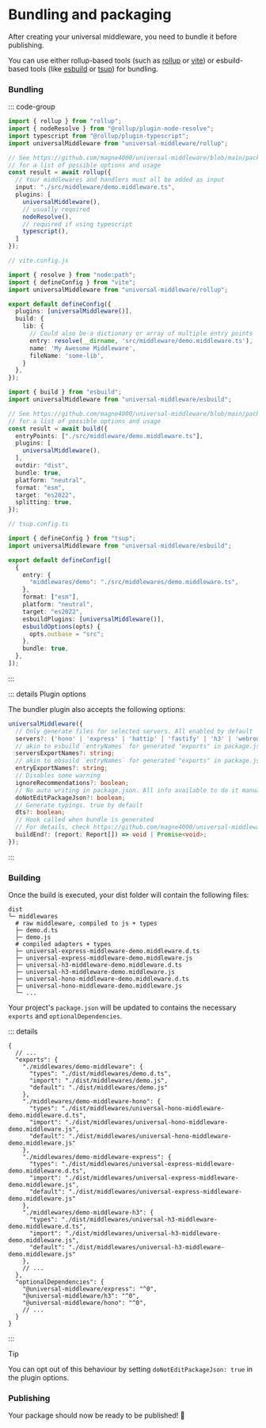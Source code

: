 # Bundling and packaging

After creating your universal middleware, you need to bundle it before publishing.

You can use either rollup-based tools (such as [rollup](https://rollupjs.org/) or [vite](https://vitejs.dev/)) or
esbuild-based tools (like [esbuild](https://esbuild.github.io/) or [tsup](https://tsup.egoist.dev/)) for bundling.

### Bundling

::: code-group

```ts [rollup]
import { rollup } from "rollup";
import { nodeResolve } from "@rollup/plugin-node-resolve";
import typescript from "@rollup/plugin-typescript";
import universalMiddleware from "universal-middleware/rollup";

// See https://github.com/magne4000/universal-middleware/blob/main/packages/universal-middleware/test/rollup.test.ts
// for a list of possible options and usage
const result = await rollup({
  // Your middlewares and handlers must all be added as input
  input: "./src/middleware/demo.middleware.ts",
  plugins: [
    universalMiddleware(),
    // usually required
    nodeResolve(),
    // required if using typescript
    typescript(),
  ]
});
```

```ts [vite]
// vite.config.js

import { resolve } from "node:path";
import { defineConfig } from "vite";
import universalMiddleware from "universal-middleware/rollup";

export default defineConfig({
  plugins: [universalMiddleware()],
  build: {
    lib: {
      // Could also be a dictionary or array of multiple entry points
      entry: resolve(__dirname, 'src/middleware/demo.middleware.ts'),
      name: 'My Awesome Middleware',
      fileName: 'some-lib',
    }
  },
});
```

```ts [esbuild]
import { build } from "esbuild";
import universalMiddleware from "universal-middleware/esbuild";

// See https://github.com/magne4000/universal-middleware/blob/main/packages/universal-middleware/test/esbuild.test.ts
// for a list of possible options and usage
const result = await build({
  entryPoints: ["./src/middleware/demo.middleware.ts"],
  plugins: [
    universalMiddleware(),
  ],
  outdir: "dist",
  bundle: true,
  platform: "neutral",
  format: "esm",
  target: "es2022",
  splitting: true,
});
```

```ts [tsup]
// tsup.config.ts

import { defineConfig } from "tsup";
import universalMiddleware from "universal-middleware/esbuild";

export default defineConfig([
  {
    entry: {
      "middlewares/demo": "./src/middlewares/demo.middleware.ts",
    },
    format: ["esm"],
    platform: "neutral",
    target: "es2022",
    esbuildPlugins: [universalMiddleware()],
    esbuildOptions(opts) {
      opts.outbase = "src";
    },
    bundle: true,
  },
]);

```

:::

::: details Plugin options

The bundler plugin also accepts the following options:

```ts
universalMiddleware({
  // Only generate files for selected servers. All enabled by default
  servers?: ('hono' | 'express' | 'hattip' | 'fastify' | 'h3' | 'webroute' | 'cloudflare')[];
  // akin to esbuild `entryNames` for generated "exports" in package.json
  serversExportNames?: string;
  // akin to ebsuild `entryNames` for generated "exports" in package.json
  entryExportNames?: string;
  // Disables some warning
  ignoreRecommendations?: boolean;
  // No auto writing in package.json. All info available to do it manually in `buildEnd`
  doNotEditPackageJson?: boolean;
  // Generate typings. true by default
  dts?: boolean;
  // Hook called when bundle is generated
  // For details, check https://github.com/magne4000/universal-middleware/blob/main/packages/universal-middleware/src/plugin.ts
  buildEnd?: (report: Report[]) => void | Promise<void>;
});
```

:::

### Building

Once the build is executed, your dist folder will contain the following files:

```
dist
└─ middlewares
  # raw middleware, compiled to js + types
  ├─ demo.d.ts
  ├─ demo.js
  # compiled adapters + types
  ├─ universal-express-middleware-demo.middleware.d.ts
  ├─ universal-express-middleware-demo.middleware.js
  ├─ universal-h3-middleware-demo.middleware.d.ts
  ├─ universal-h3-middleware-demo.middleware.js
  ├─ universal-hono-middleware-demo.middleware.d.ts
  ├─ universal-hono-middleware-demo.middleware.js
  └─ ...
```

Your project's `package.json` will be updated to contains the necessary `exports` and `optionalDependencies`.

::: details

```json5
{
  // ...
  "exports": {
    "./middlewares/demo-middleware": {
      "types": "./dist/middlewares/demo.d.ts",
      "import": "./dist/middlewares/demo.js",
      "default": "./dist/middlewares/demo.js"
    },
    "./middlewares/demo-middleware-hono": {
      "types": "./dist/middlewares/universal-hono-middleware-demo.middleware.d.ts",
      "import": "./dist/middlewares/universal-hono-middleware-demo.middleware.js",
      "default": "./dist/middlewares/universal-hono-middleware-demo.middleware.js"
    },
    "./middlewares/demo-middleware-express": {
      "types": "./dist/middlewares/universal-express-middleware-demo.middleware.d.ts",
      "import": "./dist/middlewares/universal-express-middleware-demo.middleware.js",
      "default": "./dist/middlewares/universal-express-middleware-demo.middleware.js"
    },
    "./middlewares/demo-middleware-h3": {
      "types": "./dist/middlewares/universal-h3-middleware-demo.middleware.d.ts",
      "import": "./dist/middlewares/universal-h3-middleware-demo.middleware.js",
      "default": "./dist/middlewares/universal-h3-middleware-demo.middleware.js"
    },
    // ...
  },
  "optionalDependencies": {
    "@universal-middleware/express": "^0",
    "@universal-middleware/h3": "^0",
    "@universal-middleware/hono": "^0",
    // ...
  }
}
```

:::

> [!TIP]
> You can opt out of this behaviour by setting `doNotEditPackageJson: true` in the plugin options.

### Publishing

Your package should now be ready to be published! :rocket:
